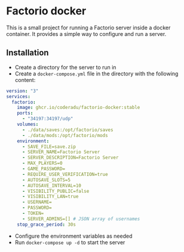 # Factorio docker

This is a small project for running a Factorio server inside a docker container. It provides a simple way to configure and run a server.

## Installation

- Create a directory for the server to run in
- Create a `docker-compose.yml` file in the directory with the following content:

```yaml
version: "3"
services:
  factorio:
    image: ghcr.io/coderadu/factorio-docker:stable
    ports:
      - "34197:34197/udp"
    volumes:
      - ./data/saves:/opt/factorio/saves
      - ./data/mods:/opt/factorio/mods
    environment:
      - SAVE_FILE=save.zip
      - SERVER_NAME=Factorio Server
      - SERVER_DESCRIPTION=Factorio Server
      - MAX_PLAYERS=0
      - GAME_PASSWORD=
      - REQUIRE_USER_VERIFICATION=true
      - AUTOSAVE_SLOTS=5
      - AUTOSAVE_INTERVAL=10
      - VISIBILITY_PUBLIC=false
      - VISIBILITY_LAN=true
      - USERNAME=
      - PASSWORD=
      - TOKEN=
      - SERVER_ADMINS=[] # JSON array of usernames
    stop_grace_period: 30s
```

- Configure the environment variables as needed
- Run `docker-compose up -d` to start the server
